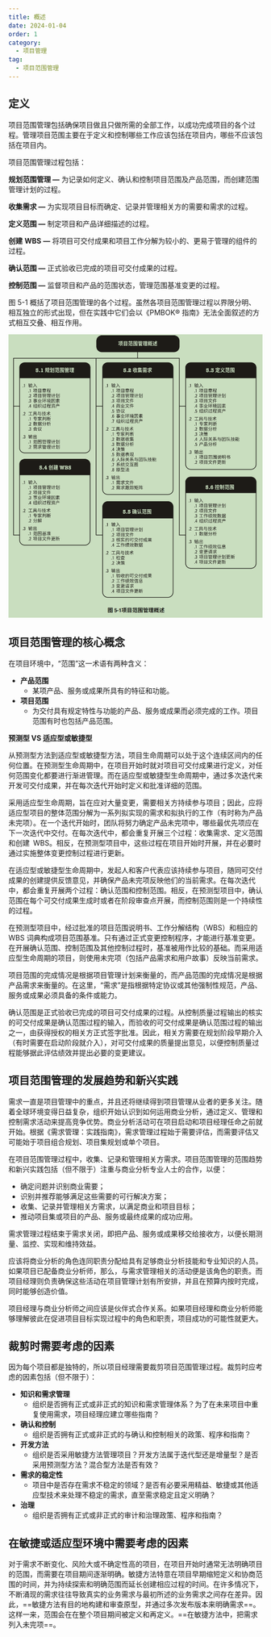 ```yaml
---
title: 概述
date: 2024-01-04
order: 1
category:
  - 项目管理
tag:
  - 项目范围管理
---
```


## 定义

项目范围管理包括确保项目做且只做所需的全部工作，以成功完成项目的各个过程。管理项目范围主要在于定义和控制哪些工作应该包括在项目内，哪些不应该包括在项目内。

项目范围管理过程包括：

**规划范围管理 —** 为记录如何定义、确认和控制项目范围及产品范围，而创建范围管理计划的过程。

**收集需求 —** 为实现项目目标而确定、记录并管理相关方的需要和需求的过程。

**定义范围 —** 制定项目和产品详细描述的过程。

**创建** **WBS** **—** 将项目可交付成果和项目工作分解为较小的、更易于管理的组件的过程。

**确认范围 —** 正式验收已完成的项目可交付成果的过程。

**控制范围 —** 监督项目和产品的范围状态，管理范围基准变更的过程。

图 5-1 概括了项目范围管理的各个过程。虽然各项目范围管理过程以界限分明、相互独立的形式出现，但在实践中它们会以《PMBOK® 指南》无法全面叙述的方式相互交叠、相互作用。

![image-20240108142727651](https://raw.githubusercontent.com/GodX-18/picBed/main/image-20240108142727651.png)

## 项目范围管理的核心概念

在项目环境中，“范围”这一术语有两种含义：

* **产品范围**
  * 某项产品、服务或成果所具有的特征和功能。
* **项目范围**
  *  为交付具有规定特性与功能的产品、服务或成果而必须完成的工作。项目范围有时也包括产品范围。

**预测型 VS 适应型或敏捷型**

从预测型方法到适应型或敏捷型方法，项目生命周期可以处于这个连续区间内的任何位置。在预测型生命周期中，在项目开始时就对项目可交付成果进行定义，对任何范围变化都要进行渐进管理。而在适应型或敏捷型生命周期中，通过多次迭代来开发可交付成果，并在每次迭代开始时定义和批准详细的范围。

采用适应型生命周期，旨在应对大量变更，需要相关方持续参与项目；因此，应将适应型项目的整体范围分解为一系列拟实现的需求和拟执行的工作（有时称为产品未完项）。在一个迭代开始时，团队将努力确定产品未完项中，哪些最优先项应在下一次迭代中交付。在每次迭代中，都会重复开展三个过程：收集需求、定义范围和创建 WBS。相反，在预测型项目中，这些过程在项目开始时开展，并在必要时通过实施整体变更控制过程进行更新。

在适应型或敏捷型生命周期中，发起人和客户代表应该持续参与项目，随同可交付成果的创建提供反馈意见，并确保产品未完项反映他们的当前需求。在每次迭代中，都会重复开展两个过程：确认范围和控制范围。相反，在预测型项目中，确认范围在每个可交付成果生成时或者在阶段审查点开展，而控制范围则是一个持续性的过程。

在预测型项目中，经过批准的项目范围说明书、工作分解结构（WBS）和相应的 WBS 词典构成项目范围基准。只有通过正式变更控制程序，才能进行基准变更。在开展确认范围、控制范围及其他控制过程时，基准被用作比较的基础。而采用适应型生命周期的项目，则使用未完项（包括产品需求和用户故事）反映当前需求。

项目范围的完成情况是根据项目管理计划来衡量的，而产品范围的完成情况是根据产品需求来衡量的。在这里，“需求”是指根据特定协议或其他强制性规范，产品、服务或成果必须具备的条件或能力。

确认范围是正式验收已完成的项目可交付成果的过程。从控制质量过程输出的核实的可交付成果是确认范围过程的输入，而验收的可交付成果是确认范围过程的输出之一，由获得授权的相关方正式签字批准。因此，相关方需要在规划阶段早期介入（有时需要在启动阶段就介入），对可交付成果的质量提出意见，以便控制质量过程能够据此评估绩效并提出必要的变更建议。

## 项目范围管理的发展趋势和新兴实践

需求一直是项目管理中的重点，并且还将继续得到项目管理从业者的更多关注。随着全球环境变得日益复杂，组织开始认识到如何运用商业分析，通过定义、管理和控制需求活动来提高竞争优势。商业分析活动可在项目启动和项目经理任命之前就开始。根据《需求管理：实践指南》，需求管理过程始于需要评估，而需要评估又可能始于项目组合规划、项目集规划或单个项目。

在项目范围管理过程中，收集、记录和管理相关方需求。项目范围管理的范围趋势和新兴实践包括（但不限于）注重与商业分析专业人士的合作，以便：

* 确定问题并识别商业需要；
* 识别并推荐能够满足这些需要的可行解决方案；
* 收集、记录并管理相关方需求，以满足商业和项目目标；
* 推动项目集或项目的产品、服务或最终成果的成功应用。

需求管理过程结束于需求关闭，即把产品、服务或成果移交给接收方，以便长期测量、监控、实现和维持效益。

应该将商业分析的角色连同职责分配给具有足够商业分析技能和专业知识的人员。如果项目已配备商业分析师，那么，与需求管理相关的活动便是该角色的职责。而项目经理则负责确保这些活动在项目管理计划有所安排，并且在预算内按时完成，同时能够创造价值。

项目经理与商业分析师之间应该是伙伴式合作关系。如果项目经理和商业分析师能够理解彼此在促进项目目标实现过程中的角色和职责，项目成功的可能性就更大。

## 裁剪时需要考虑的因素

因为每个项目都是独特的，所以项目经理需要裁剪项目范围管理过程。裁剪时应考虑的因素包括（但不限于）：

* **知识和需求管理**
  * 组织是否拥有正式或非正式的知识和需求管理体系？为了在未来项目中重复使用需求，项目经理应建立哪些指南？
* **确认和控制**
  * 组织是否拥有正式或非正式的与确认和控制相关的政策、程序和指南？
* **开发方法** 
  *  组织是否采用敏捷方法管理项目？开发方法属于迭代型还是增量型？是否采用预测型方法？混合型方法是否有效？
* **需求的稳定性**
  * 项目中是否存在需求不稳定的领域？是否有必要采用精益、敏捷或其他适应型技术来处理不稳定的需求，直至需求稳定且定义明确？
* **治理**
  * 组织是否拥有正式或非正式的审计和治理政策、程序和指南？

## 在敏捷或适应型环境中需要考虑的因素

对于需求不断变化、风险大或不确定性高的项目，在项目开始时通常无法明确项目的范围，而需要在项目期间逐渐明确。敏捷方法特意在项目早期缩短定义和协商范围的时间，并为持续探索和明确范围而延长创建相应过程的时间。在许多情况下，不断涌现的需求往往导致真实的业务需求与最初所述的业务需求之间存在差异。因此，==敏捷方法有目的地构建和审查原型，并通过多次发布版本来明确需求==。这样一来，范围会在在整个项目期间被定义和再定义。==在敏捷方法中，把需求列入未完项==。
